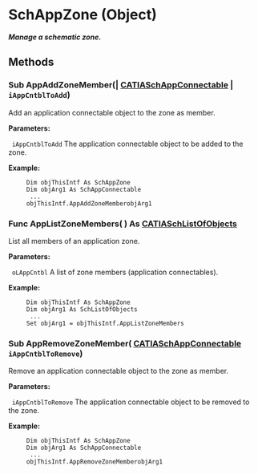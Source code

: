 # SchAppZone (Object)

**_Manage a schematic zone._**

## Methods

### Sub **AppAddZoneMember**(| [CATIASchAppConnectable](../CATSchPlatformInterfaces/interface_SchAppConnectable_60005.md) | `iAppCntblToAdd`)

   Add an application connectable object to the zone as member.

**Parameters:**

` iAppCntblToAdd`      The application connectable object to be added to the zone.

**Example:**

```VBScript
     Dim objThisIntf As SchAppZone
     Dim objArg1 As SchAppConnectable
      ...
     objThisIntf.AppAddZoneMemberobjArg1

```

### Func **AppListZoneMembers**( ) As [CATIASchListOfObjects](../CATSchPlatformInterfaces/interface_SchListOfObjects_53274.md)

   List all members of an application zone.

**Parameters:**

` oLAppCntbl`      A list of zone members (application connectables).

**Example:**

```VBScript
     Dim objThisIntf As SchAppZone
     Dim objArg1 As SchListOfObjects
      ...
     Set objArg1 = objThisIntf.AppListZoneMembers

```

### Sub **AppRemoveZoneMember**( [CATIASchAppConnectable](../CATSchPlatformInterfaces/interface_SchAppConnectable_60005.md)  `iAppCntblToRemove`)

   Remove an application connectable object to the zone as member.

**Parameters:**

` iAppCntblToRemove`      The application connectable object to be removed to the zone.

**Example:**

```VBScript
     Dim objThisIntf As SchAppZone
     Dim objArg1 As SchAppConnectable
      ...
     objThisIntf.AppRemoveZoneMemberobjArg1

```